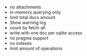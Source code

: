 - no attachments
- in-memory querying only
- limit total docs amount
- Show warning log
- count by fetch-all
- write with one doc per sqlite access
- no pragma support
- no indexes
- limit amount of operations
